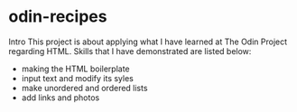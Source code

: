 # odin-recipes
Intro
This project is about applying what I have learned at The Odin Project regarding HTML. Skills that I have demonstrated are listed below:

- making the HTML boilerplate
- input text and modify its syles
- make unordered and ordered lists
- add links and photos